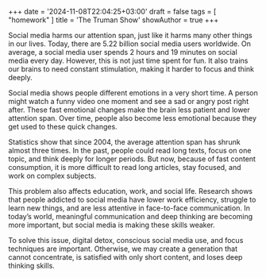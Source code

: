 +++
date = '2024-11-08T22:04:25+03:00'
draft = false
tags = [ "homework" ]
title = 'The Truman Show'
showAuthor = true
+++

Social media harms our attention span, just like it harms many
other things in our lives. Today, there are 5.22 billion social
media users worldwide. On average, a social media user spends 2
hours and 19 minutes on social media every day. However, this is
not just time spent for fun. It also trains our brains to need
constant stimulation, making it harder to focus and think deeply.

Social media shows people different emotions in a very short time.
A person might watch a funny video one moment and see a sad or
angry post right after. These fast emotional changes make the brain
less patient and lower attention span. Over time, people also become
less emotional because they get used to these quick changes.

Statistics show that since 2004, the average attention span has
shrunk almost three times. In the past, people could read long texts,
focus on one topic, and think deeply for longer periods. But now,
because of fast content consumption, it is more difficult to read
long articles, stay focused, and work on complex subjects.

This problem also affects education, work, and social life. Research
shows that people addicted to social media have lower work efficiency,
struggle to learn new things, and are less attentive in face-to-face
communication. In today’s world, meaningful communication and deep
thinking are becoming more important, but social media is making
these skills weaker.

To solve this issue, digital detox, conscious social media use, and
focus techniques are important. Otherwise, we may create a generation
that cannot concentrate, is satisfied with only short content, and
loses deep thinking skills.
